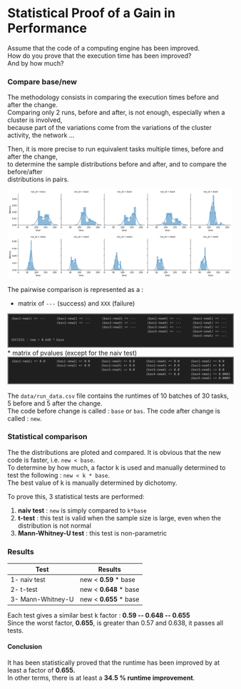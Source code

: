 # Statistical Proof of a Gain in Performance

Assume that the code of a computing engine has been improved.  
How do you prove that the execution time has been improved?  
And by how much?  

### Compare base/new

The methodology consists in comparing the execution times before and after the change.  
Comparing only 2 runs, before and after, is not enough, especially when a cluster is involved,  
because part of the variations come from the variations of the cluster activity, the network ...   

Then, it is more precise to run equivalent tasks multiple times, before and after the change,  
to determine the sample distributions before and after, and to compare the before/after  
distributions in pairs.  

![alt text](img/image.png)
![alt text](img/image-1.png)

The pairwise comparison is represented as a :
* matrix of `---` (success) and `XXX` (failure)  
<img src= "img/image-2.png" alt="matrix of --- and XXX" style="border: 2px solid grey;">
* matrix of pvalues (except for the naiv test)  
<img src= "img/image-3.png" alt="matrix of pvalues" style="border: 2px solid grey;">


The `data/run_data.csv` file contains the runtimes of 10 batches of 30 tasks, 5 before and 5 after the change.  
The code before change is called : `base` or `bas`. The code after change is called : `new`.  

### Statistical comparison

The the distributions are ploted and compared. It is obvious that the new code is faster, i.e. `new < base`.  
To determine by how much, a factor k is used and manually determined to test the following : `new < k * base`.  
The best value of k is manually determined by dichotomy.  

To prove this, 3 statistical tests are performed:
1. **naiv test** : `new` is simply compared to `k*base`  
2. **t-test** : this test is valid when the sample size is large, even when the distribution is not normal  
3. **Mann-Whitney-U test** : this test is non-parametric  


### Results


| Test              | Results            |
| ----------------- | ------------------ |
| 1- naiv test      | new < **0.59** * base  |
| 2- t-test         | new < **0.648** * base |
| 3- Mann-Whitney-U | new < **0.655** * base |

Each test gives a similar best k factor : **0.59 -- 0.648 -- 0.655**  
Since the worst factor, **0.655**, is greater than 0.57 and 0.638, it passes all tests.

#### Conclusion

It has been statistically proved that the runtime has been improved by at least a factor of **0.655.**  
In other terms, there is at least a **34.5 % runtime improvement**.

